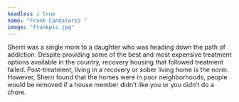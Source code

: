 ```yaml
---
headless : true
name: "Frank Candalario "
image: "frankpic.jpg"
---
```

Sherri was a single mom to a daughter who was heading down the path of addiction. Despite providing some of the best and most expensive treatment options available in the country, recovery housing that followed treatment failed. Post-treatment, living in a recovery or sober living home is the norm. However, Sherri found that the homes were in poor neighborhoods, people would be removed if a house member didn’t like you or you didn’t do a chore.

